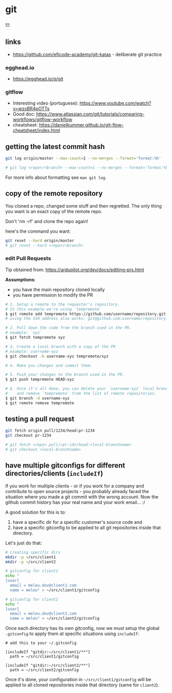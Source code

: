 # git
[✏️](https://github.com/meleu/my-notes/edit/master/git.md)

## links

- <https://github.com/eficode-academy/git-katas> - deliberate git practice

### egghead.io

- <https://egghead.io/q/git>

### gitflow

- Interesting video (portuguese): <https://www.youtube.com/watch?v=wzxBR4pOTTs>
- Good doc: <https://www.atlassian.com/git/tutorials/comparing-workflows/gitflow-workflow>
- cheatsheet: <https://danielkummer.github.io/git-flow-cheatsheet/index.html>


## getting the latest commit hash

```sh
git log origin/master --max-count=1 --no-merges --format='format:%h'

# git log <repo>/<branch> --max-count=1 --no-merges --format='format:%h'
```

For more info about formatting see `man git log`.

## copy of the remote repository

You cloned a repo, changed some stuff and then regretted. The only thing you want is an exact copy of the remote repo.

Don't 'rm -rf' and clone the repo again!

here's the command you want:

```sh
git reset --hard origin/master
# git reset --hard <repo>/<branch>
```


### edit Pull Requests

Tip obtained from: <https://ardupilot.org/dev/docs/editing-prs.html>

**Assumptions**:
- you have the main repository cloned locally
- you have permission to modify the PR

```sh
# 1. Setup a remote to the requester's repository.
# In this example we're using `tempremote`
$ git remote add tempremote https://github.com/username/repository.git
# using the SSH address also works: git@github.com:username/repository.git

# 2. Pull down the code from the branch used in the PR.
# example: `xyz`
$ git fetch tempremote xyz

# 3. Create a local branch with a copy of the PR
# example: username-xyz
$ git checkout -b username-xyz tempremote/xyz

# 4. Make you changes and commit them.

# 5. Push your changes to the branch used in the PR.
$ git push tempremote HEAD:xyz

# 6. Once it's all done, you can delete your `username-xyz` local branch
#    and remove `tempremote` from the list of remote repositories.
$ git branch -d username-xyz
$ git remote remove tempremote
```


## testing a pull request

```sh
git fetch origin pull/1234/head:pr-1234
git checkout pr-1234

# git fetch <repo> pull/<pr-id>/head:<local-branchname>
# git checkout <local-branchname>
```


## have multiple gitconfigs for different directories/clients (`includeIf`)

If you work for multiple clients - or if you work for a company and contribute to open source projects - you probably already faced the situation where you made a git commit with the wrong account. Now the github commit history has your real name and your work email... :/

A good solution for this is to:

1. have a specific dir for a specific customer's source code and
2. have a specific gitconfig to be applied to all git repositories inside that directory.

Let's just do that:

```bash
# creating specific dirs
mkdir -p ~/src/client1
mkdir -p ~/src/client2

# gitconfig for client1
echo "
[user]
  email = meleu.dev@client1.com
  name = meleu" > ~/src/client1/gitconfig

# gitconfig for client2
echo "
[user]
  email = meleu.dev@client2.com
  name = meleu" > ~/src/client2/gitconfig
```

Once each directory has its own gitconfig, now we must setup the global `.gitconfig` to apply them at specific situations using `includeIf`:

```
# add this to your ~/.gitconfig

[includeIf "gitdir:~/src/client1/**"]
  path = ~/src/client1/gitconfig

[includeIf "gitdir:~/src/client2/**"]
  path = ~/src/client2/gitconfig
```

Once it's done, your configuration in `~/src/client1/gitconfig` will be applied to all cloned repositories inside that directory (same for `client2`).



